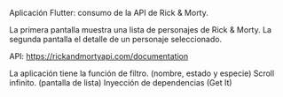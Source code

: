 Aplicación Flutter: consumo de la API de Rick & Morty. 

La primera pantalla muestra una lista de personajes de Rick & Morty.
La segunda pantalla el detalle de un personaje seleccionado.

API: https://rickandmortyapi.com/documentation

La aplicación tiene la función de filtro. (nombre, estado y especie)
Scroll infinito. (pantalla de lista)
Inyección de dependencias (Get It)
